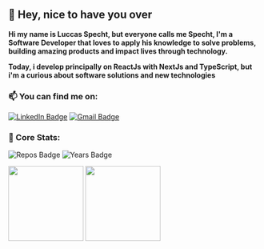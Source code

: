 ## 👋 Hey, nice to have you over

<strong> 
 Hi my name is Luccas Specht, but everyone calls me Specht, I'm a Software Developer that loves to apply his knowledge to solve problems, building amazing products and impact      lives through technology.
</strong>
</p>
<strong>
  Today, i develop principally on ReactJs with NextJs and TypeScript, but i'm a curious about software solutions and new technologies
</strong>

### 📫 You can find me on:
[![LinkedIn Badge](https://img.shields.io/badge/linkedin--%2300EBEB?style=for-the-badge&logo=linkedin&logoColor=white)](https://www.linkedin.com/in/luccas-specht)
[![Gmail Badge](https://img.shields.io/badge/Gmail--%2300EBEB?style=for-the-badge&logo=gmail&logoColor=white&link=mailto:luccasspecht70@gmail.com)](mailto:luccasspecht70@gmail.com)


### 🧠 Core Stats:
![Repos Badge](https://badges.pufler.dev/repos/luccas-specht?style=for-the-badge&color=00CDCD&count)
![Years Badge](https://badges.pufler.dev/years/luccas-specht?style=for-the-badge&color=00CDCD)


<div>
 <img height='150rem' src="https://github-readme-stats.vercel.app/api?username=luccas-specht&hide=contribs&show_icons=true&theme=tokyonight&include_all_commits=true&count_private=false"/>
 <img height='150rem' src="https://github-readme-stats.vercel.app/api/top-langs/?username=luccas-specht&hide=objective-c,python,ruby,starlark,shell,objective-c,handlebars,html,css,tsql,dockerfile&layout=compact&langs_count=7&theme=tokyonight"/>
</div>


<!---
![Snake animation](https://github.com/luccas-specht/luccas-specht/blob/output/github-contribution-grid-snake.svg)
-->
